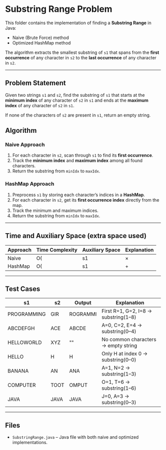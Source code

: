 # Substring Range Problem

This folder contains the implementation of finding a **Substring Range** in Java:
- Naive (Brute Force) method
- Optimized HashMap method

The algorithm extracts the smallest substring of `s1` that spans from the **first occurrence** of any character in `s2` to the **last occurrence** of any character in `s2`.

---

## Problem Statement

Given two strings `s1` and `s2`, find the substring of `s1` that starts at the **minimum index** of any character of `s2` in `s1` and ends at the **maximum index** of any character of `s2` in `s1`.

If none of the characters of `s2` are present in `s1`, return an empty string.

## Algorithm

### Naive Approach
1. For each character in `s2`, scan through `s1` to find its **first occurrence**.
2. Track the **minimum index** and **maximum index** among all found characters.
3. Return the substring from `minIdx` to `maxIdx`.

### HashMap Approach
1. Preprocess `s1` by storing each character’s indices in a **HashMap**.
2. For each character in `s2`, get its **first occurrence index** directly from the map.
3. Track the minimum and maximum indices.
4. Return the substring from `minIdx` to `maxIdx`.

---

## Time and Auxiliary Space (extra space used)

| Approach      | Time Complexity     | Auxiliary Space | Explanation |
|---------------|---------------------|-----------------|-------------|
| Naive         | O(|s1| × |s2|)      | O(1)            | For each char of `s2`, scans entire `s1`. |
| HashMap       | O(|s1| + |s2|)      | O(|s1|)         | Preprocessing with HashMap, then direct lookup. |

---

## Test Cases

| **s1**           | **s2**   | **Output**   | **Explanation** |
|-------------------|----------|--------------|-----------------|
| PROGRAMMING       | GIR      | ROGRAMMI     | First R=1, G=2, I=8 → substring(1–8) |
| ABCDEFGH          | ACE      | ABCDE        | A=0, C=2, E=4 → substring(0–4) |
| HELLOWORLD        | XYZ      | ""           | No common characters → empty string |
| HELLO             | H        | H            | Only H at index 0 → substring(0–0) |
| BANANA            | AN       | ANA          | A=1, N=2 → substring(1–3) |
| COMPUTER          | TOOT     | OMPUT        | O=1, T=6 → substring(1–6) |
| JAVA              | JAVA     | JAVA         | J=0, A=3 → substring(0–3) |

---

## Files
- `SubstringRange.java` – Java file with both naive and optimized implementations.
